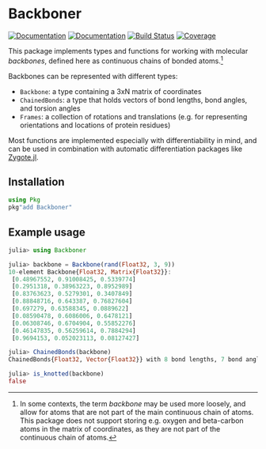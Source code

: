 # Backboner

[![Documentation](https://img.shields.io/badge/docs-stable-blue.svg)](https://MurrellGroup.github.io/Backboner.jl/stable/)
[![Documentation](https://img.shields.io/badge/docs-dev-blue.svg)](https://MurrellGroup.github.io/Backboner.jl/dev/)
[![Build Status](https://github.com/MurrellGroup/Backboner.jl/actions/workflows/CI.yml/badge.svg?branch=main)](https://github.com/MurrellGroup/Backboner.jl/actions/workflows/CI.yml?query=branch%3Amain)
[![Coverage](https://codecov.io/gh/MurrellGroup/Backboner.jl/branch/main/graph/badge.svg)](https://codecov.io/gh/MurrellGroup/Backboner.jl)

This package implements types and functions for working with molecular *backbones*, defined here as continuous chains of bonded atoms.[^1]

Backbones can be represented with different types:
- `Backbone`: a type containing a 3xN matrix of coordinates
- `ChainedBonds`: a type that holds vectors of bond lengths, bond angles, and torsion angles
- `Frames`: a collection of rotations and translations (e.g. for representing orientations and locations of protein residues)

Most functions are implemented especially with differentiability in mind, and can be used in combination with automatic differentiation packages like [Zygote.jl](https://github.com/FluxML/Zygote.jl).

## Installation

```julia
using Pkg
pkg"add Backboner"
```

## Example usage

```julia
julia> using Backboner

julia> backbone = Backbone(rand(Float32, 3, 9))
10-element Backbone{Float32, Matrix{Float32}}:
 [0.48967552, 0.91008425, 0.5339774]
 [0.2951318, 0.38963223, 0.8952989]
 [0.83763623, 0.5279301, 0.3407849]
 [0.88848716, 0.643387, 0.76827604]
 [0.697279, 0.63588345, 0.0889622]
 [0.08590478, 0.6086006, 0.6478121]
 [0.06308746, 0.6704904, 0.55852276]
 [0.46147835, 0.56259614, 0.7884294]
 [0.9694153, 0.052023113, 0.08127427]

julia> ChainedBonds(backbone)
ChainedBonds{Float32, Vector{Float32}} with 8 bond lengths, 7 bond angles, and 6 torsion angles

julia> is_knotted(backbone)
false
```

[^1]: In some contexts, the term *backbone* may be used more loosely, and allow for atoms that are not part of the main continuous chain of atoms. This package does not support storing e.g. oxygen and beta-carbon atoms in the matrix of coordinates, as they are not part of the continuous chain of atoms.
